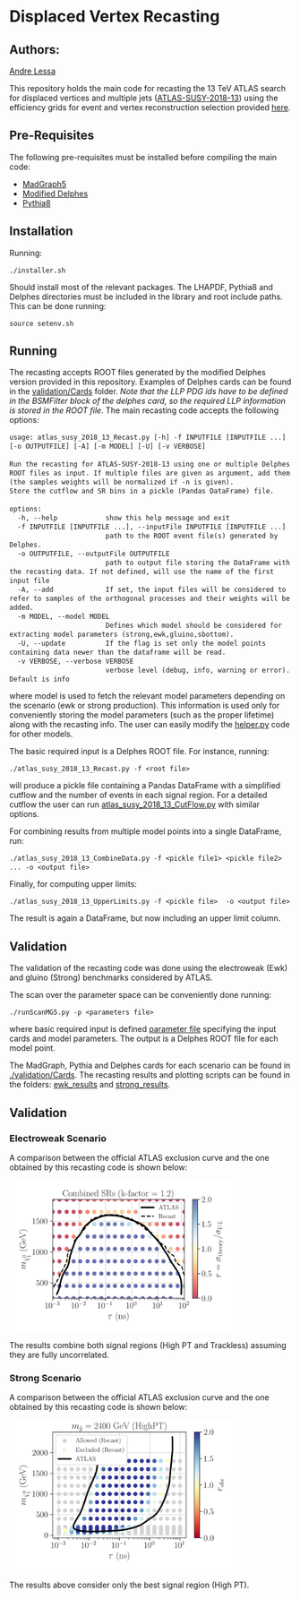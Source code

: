 # Displaced Vertex Recasting #

## Authors: ##
[Andre Lessa](mailto:andre.lessa@ufabc.edu.br)

This repository holds the main code for recasting the 13 TeV ATLAS search for displaced vertices
and multiple jets ([ATLAS-SUSY-2018-13](https://atlas.web.cern.ch/Atlas/GROUPS/PHYSICS/PAPERS/SUSY-2018-13/))
using the efficiency grids  for event and vertex reconstruction selection provided [here](https://atlas.web.cern.ch/Atlas/GROUPS/PHYSICS/PAPERS/SUSY-2018-13/hepdata_info.pdf).



## Pre-Requisites ##

The following pre-requisites must be installed before compiling the main code:

  * [MadGraph5](https://launchpad.net/mg5amcnlo/)
  * [Modified Delphes](./DelphesLLP.tar.gz)
  * [Pythia8](https://pythia.org/)

## Installation ##

Running:

```
./installer.sh
```

Should install most of the relevant packages.
The LHAPDF, Pythia8 and Delphes directories must be included in the library and root include paths.
This can be done running:

```
source setenv.sh
```
## Running ##

The recasting accepts ROOT files generated by the modified Delphes version provided in this repository.
Examples of Delphes cards can be found in the [validation/Cards](./validation/Cards) folder.
*Note that the LLP PDG ids have to be defined in the BSMFilter block of the delphes card, so the required
LLP information is stored in the ROOT file*.
The main recasting code accepts the following options:

```
usage: atlas_susy_2018_13_Recast.py [-h] -f INPUTFILE [INPUTFILE ...] [-o OUTPUTFILE] [-A] [-m MODEL] [-U] [-v VERBOSE]

Run the recasting for ATLAS-SUSY-2018-13 using one or multiple Delphes ROOT files as input. If multiple files are given as argument, add them (the samples weights will be normalized if -n is given).
Store the cutflow and SR bins in a pickle (Pandas DataFrame) file.

options:
  -h, --help            show this help message and exit
  -f INPUTFILE [INPUTFILE ...], --inputFile INPUTFILE [INPUTFILE ...]
                        path to the ROOT event file(s) generated by Delphes.
  -o OUTPUTFILE, --outputFile OUTPUTFILE
                        path to output file storing the DataFrame with the recasting data. If not defined, will use the name of the first input file
  -A, --add             If set, the input files will be considered to refer to samples of the orthogonal processes and their weights will be added.
  -m MODEL, --model MODEL
                        Defines which model should be considered for extracting model parameters (strong,ewk,gluino,sbottom).
  -U, --update          If the flag is set only the model points containing data newer than the dataframe will be read.
  -v VERBOSE, --verbose VERBOSE
                        verbose level (debug, info, warning or error). Default is info
```
where model is used to fetch the relevant model parameters depending on the scenario (ewk or strong production).
This information is used only for conveniently storing the model parameters (such as the proper lifetime) along with the recasting info.
The user can easily modify the [helper.py](./helper.py) code for other models.


The basic required input is a Delphes ROOT file.
For instance, running:

```
./atlas_susy_2018_13_Recast.py -f <root file>
```
will produce a pickle file containing a Pandas DataFrame with a simplified cutflow and the number of events in each signal region.
For a detailed cutflow the user can run [atlas_susy_2018_13_CutFlow.py](atlas_susy_2018_13_CutFlow.py) with similar options.


For combining results from multiple model points into a single DataFrame, run:

```
./atlas_susy_2018_13_CombineData.py -f <pickle file1> <pickle file2> ... -o <output file>
```

Finally, for computing upper limits:

```
./atlas_susy_2018_13_UpperLimits.py -f <pickle file>  -o <output file>
```

The result is again a DataFrame, but now including an upper limit column.



## Validation

The validation of the recasting code was done using the electroweak (Ewk) and gluino (Strong) benchmarks considered by ATLAS.

The scan over the parameter space can be conveniently done running:

```
./runScanMG5.py -p <parameters file>
```
where basic required input is defined [parameter file](./validation/scan_parameters_chargino.ini) specifying the input cards and model parameters.
The output is a Delphes ROOT file for each model point.

The MadGraph, Pythia and Delphes cards for each scenario can be found in [./validation/Cards](./validation/Cards/).
The recasting results and plotting scripts can be found in the folders: [ewk_results](./validation/ewk_results) and [strong_results](./validation/stong_results).

## Validation ##

### Electroweak Scenario

A comparison between the official ATLAS exclusion curve and the one
obtained by this recasting code is shown below:

<img src="validation/ewk_results/ewk_Fig11.png" width="400" height="270">

The results combine both signal regions (High PT and Trackless) assuming they are fully uncorrelated.

### Strong Scenario

A comparison between the official ATLAS exclusion curve and the one
obtained by this recasting code is shown below:

<img src="validation/strong_results/strong_Fig12.png" width="400" height="270">

The results above consider only the best signal region (High PT).


[^1]: A modified version of Delphes needs to be installed, which includes a module for filtering LLPs
      and storing their decays.  


